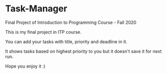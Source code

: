 # Task-Manager
Final Project of Introduction to Programming Course - Fall 2020

This is my final project in ITP course.

You can add your tasks with title, priority and deadline in it.

It shows tasks based on highest priority to you but it doesn't save it for next run.

Hope you enjoy it :)


